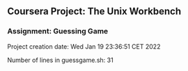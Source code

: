 ## Coursera Project: The Unix Workbench
### Assignment: Guessing Game

Project creation date: Wed Jan 19 23:36:51 CET 2022

Number of lines in guessgame.sh: 31
